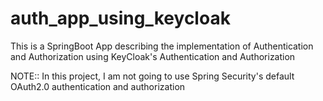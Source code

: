 # auth_app_using_keycloak
This is a SpringBoot App describing the implementation of Authentication and Authorization using KeyCloak's Authentication and Authorization 

NOTE:: In this project, I am not going to use Spring Security's default OAuth2.0 authentication and authorization
